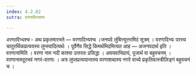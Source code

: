 ```yaml
---
index: 4.2.82
sutra: वरणादिभ्यश्च

---
```

_वरणादिभ्यश्च_ - अथ प्रकृतमारभते — वरणादिभ्यश्च ।जनपदे लु॑बित्त्युत्तरमिदं सूत्रम् । वरणादिभ्यः परस्य चातुरर्थिकप्रत्ययस्य लुप्स्यादित्यर्थः । पूर्वेणैव सिद्धे किमर्थमिदमित्यत आह — अजनपदार्थ इति । वरणानामिति । वरणा नाम नदी काश्या उत्तरतः प्रसिद्धा । अवयवाभिप्रायं, पूजार्थ वा बहुवचनम् । वरणानामदूरभवं नगरं-वरणाः । अत्र लुप्तप्रत्ययान्तस्य वरणाशब्दस्य नगरे वाच्ये प्रकृतिवत्स्त्रीलिङ्गं बहुवचनं च । 